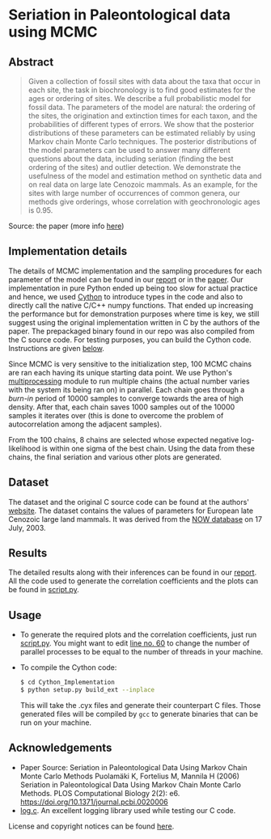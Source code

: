 # Seriation in Paleontological data using MCMC

## Abstract

> Given a collection of fossil sites with data about the taxa that occur in each site, the task in biochronology is to find good estimates for the ages or ordering of sites. We describe a full probabilistic model for fossil data. The parameters of the model are natural: the ordering of the sites, the origination and extinction times for each taxon, and the probabilities of different types of errors. We show that the posterior distributions of these parameters can be estimated reliably by using Markov chain Monte Carlo techniques. The posterior distributions of the model parameters can be used to answer many different questions about the data, including seriation (finding the best ordering of the sites) and outlier detection. We demonstrate the usefulness of the model and estimation method on synthetic data and on real data on large late Cenozoic mammals. As an example, for the sites with large number of occurrences of common genera, our methods give orderings, whose correlation with geochronologic ages is 0.95.

Source: the paper (more info [here](#acknowledgements))

## Implementation details

The details of MCMC implementation and the sampling procedures for each parameter of the model can be found in our [report](https://github.com/PrayagS/Seriation_in_Paleontological_Data_using_MCMC/blob/master/Docs/Report.pdf) or in the [paper](https://doi.org/10.1371/journal.pcbi.0020006). Our implementation in pure Python ended up being too slow for actual practice and hence, we used [Cython](https://cython.org/) to introduce types in the code and also to directly call the native C/C++ numpy functions. That ended up increasing the performance but for demonstration purposes where time is key, we still suggest using the original implementation written in C by the authors of the paper. The prepackaged binary found in our repo was also compiled from the C source code. For testing purposes, you can build the Cython code. Instructions are given [below](#usage).

Since MCMC is very sensitive to the initialization step, 100 MCMC chains are ran each having its unique starting data point. We use Python's [multiprocessing](https://docs.python.org/3/library/multiprocessing.html) module to run multiple chains (the actual number varies with the system its being ran on) in parallel. Each chain goes through a *burn-in* period of 10000 samples to converge towards the area of high density. After that, each chain saves 1000 samples out of the 10000 samples it iterates over (this is done to overcome the problem of autocorrelation among the adjacent samples).

From the 100 chains, 8 chains are selected whose expected negative log-likelihood is within one sigma of the best chain. Using the data from these chains, the final seriation and various other plots are generated.

## Dataset

The dataset and the original C source code can be found at the authors' [website](http://www.cis.hut.fi/projects/patdis/paleo/). The dataset contains the values of parameters for European late Cenozoic large land mammals. It was derived from the [NOW database](http://www.helsinki.fi/science/now) on 17 July, 2003.

## Results

The detailed results along with their inferences can be found in our [report](https://github.com/PrayagS/Seriation_in_Paleontological_Data_using_MCMC/blob/master/Docs/Report.pdf). All the code used to generate the correlation coefficients and the plots can be found in [script.py](https://github.com/PrayagS/Seriation_in_Paleontological_Data_using_MCMC/blob/master/script.py).

## Usage

- To generate the required plots and the correlation coefficients, just run [script.py](https://github.com/PrayagS/Seriation_in_Paleontological_Data_using_MCMC/blob/master/script.py). You might want to edit [line no. 60](https://github.com/PrayagS/Seriation_in_Paleontological_Data_using_MCMC/blob/master/script.py#L60) to change the number of parallel processes to be equal to the number of threads in your machine.

- To compile the Cython code:
  ```sh
  $ cd Cython_Implementation
  $ python setup.py build_ext --inplace
  ```
  This will take the .cyx files and generate their counterpart C files. Those generated files will be compiled by `gcc` to generate binaries that can be run on your machine.

## Acknowledgements

- Paper Source: Seriation in Paleontological Data Using Markov Chain Monte Carlo Methods
  Puolamäki K, Fortelius M, Mannila H (2006) Seriation in Paleontological Data Using Markov Chain Monte Carlo Methods. PLOS     Computational Biology 2(2): e6. https://doi.org/10.1371/journal.pcbi.0020006
- [log.c](https://github.com/rxi/log.c). An excellent logging library used while testing our C code.

License and copyright notices can be found [here](https://github.com/PrayagS/Seriation_in_Paleontological_Data_using_MCMC/blob/master/ACKNOWLEDGMENTS.md).
